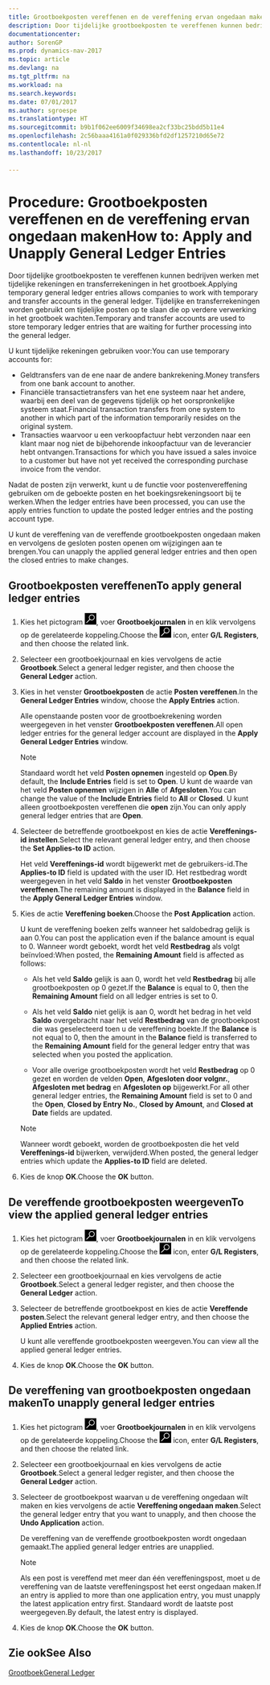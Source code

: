 ```yaml
---
title: Grootboekposten vereffenen en de vereffening ervan ongedaan maken
description: Door tijdelijke grootboekposten te vereffenen kunnen bedrijven werken met tijdelijke rekeningen en transferrekeningen in het grootboek. Tijdelijke en transferrekeningen worden gebruikt om tijdelijke posten op te slaan die op verdere verwerking in het grootboek wachten.
documentationcenter: 
author: SorenGP
ms.prod: dynamics-nav-2017
ms.topic: article
ms.devlang: na
ms.tgt_pltfrm: na
ms.workload: na
ms.search.keywords: 
ms.date: 07/01/2017
ms.author: sgroespe
ms.translationtype: HT
ms.sourcegitcommit: b9b1f062ee6009f34698ea2cf33bc25bdd5b11e4
ms.openlocfilehash: 2c56baaa4161a0f029336bfd2df1257210d65e72
ms.contentlocale: nl-nl
ms.lasthandoff: 10/23/2017

---
```

# <a name="how-to-apply-and-unapply-general-ledger-entries"></a><span data-ttu-id="905c5-104">Procedure: Grootboekposten vereffenen en de vereffening ervan ongedaan maken</span><span class="sxs-lookup"><span data-stu-id="905c5-104">How to: Apply and Unapply General Ledger Entries</span></span>
<span data-ttu-id="905c5-105">Door tijdelijke grootboekposten te vereffenen kunnen bedrijven werken met tijdelijke rekeningen en transferrekeningen in het grootboek.</span><span class="sxs-lookup"><span data-stu-id="905c5-105">Applying temporary general ledger entries allows companies to work with temporary and transfer accounts in the general ledger.</span></span> <span data-ttu-id="905c5-106">Tijdelijke en transferrekeningen worden gebruikt om tijdelijke posten op te slaan die op verdere verwerking in het grootboek wachten.</span><span class="sxs-lookup"><span data-stu-id="905c5-106">Temporary and transfer accounts are used to store temporary ledger entries that are waiting for further processing into the general ledger.</span></span>  

<span data-ttu-id="905c5-107">U kunt tijdelijke rekeningen gebruiken voor:</span><span class="sxs-lookup"><span data-stu-id="905c5-107">You can use temporary accounts for:</span></span>  

- <span data-ttu-id="905c5-108">Geldtransfers van de ene naar de andere bankrekening.</span><span class="sxs-lookup"><span data-stu-id="905c5-108">Money transfers from one bank account to another.</span></span>  
- <span data-ttu-id="905c5-109">Financiële transactietransfers van het ene systeem naar het andere, waarbij een deel van de gegevens tijdelijk op het oorspronkelijke systeem staat.</span><span class="sxs-lookup"><span data-stu-id="905c5-109">Financial transaction transfers from one system to another in which part of the information temporarily resides on the original system.</span></span>  
- <span data-ttu-id="905c5-110">Transacties waarvoor u een verkoopfactuur hebt verzonden naar een klant maar nog niet de bijbehorende inkoopfactuur van de leverancier hebt ontvangen.</span><span class="sxs-lookup"><span data-stu-id="905c5-110">Transactions for which you have issued a sales invoice to a customer but have not yet received the corresponding purchase invoice from the vendor.</span></span>  

<span data-ttu-id="905c5-111">Nadat de posten zijn verwerkt, kunt u de functie voor postenvereffening gebruiken om de geboekte posten en het boekingsrekeningsoort bij te werken.</span><span class="sxs-lookup"><span data-stu-id="905c5-111">When the ledger entries have been processed, you can use the apply entries function to update the posted ledger entries and the posting account type.</span></span>  

<span data-ttu-id="905c5-112">U kunt de vereffening van de vereffende grootboekposten ongedaan maken en vervolgens de gesloten posten openen om wijzigingen aan te brengen.</span><span class="sxs-lookup"><span data-stu-id="905c5-112">You can unapply the applied general ledger entries and then open the closed entries to make changes.</span></span>  

## <a name="to-apply-general-ledger-entries"></a><span data-ttu-id="905c5-113">Grootboekposten vereffenen</span><span class="sxs-lookup"><span data-stu-id="905c5-113">To apply general ledger entries</span></span>  

1.  <span data-ttu-id="905c5-114">Kies het pictogram ![Zoeken naar pagina of rapport](../../media/ui-search/search_small.png "pictogram Zoeken naar pagina of rapport"), voer **Grootboekjournalen** in en klik vervolgens op de gerelateerde koppeling.</span><span class="sxs-lookup"><span data-stu-id="905c5-114">Choose the ![Search for Page or Report](../../media/ui-search/search_small.png "Search for Page or Report icon") icon, enter **G/L Registers**, and then choose the related link.</span></span>  
2.  <span data-ttu-id="905c5-115">Selecteer een grootboekjournaal en kies vervolgens de actie **Grootboek**.</span><span class="sxs-lookup"><span data-stu-id="905c5-115">Select a general ledger register, and then choose the **General Ledger** action.</span></span>  
3.  <span data-ttu-id="905c5-116">Kies in het venster **Grootboekposten** de actie **Posten vereffenen**.</span><span class="sxs-lookup"><span data-stu-id="905c5-116">In the **General Ledger Entries** window, choose the **Apply Entries** action.</span></span>  

    <span data-ttu-id="905c5-117">Alle openstaande posten voor de grootboekrekening worden weergegeven in het venster **Grootboekposten vereffenen**.</span><span class="sxs-lookup"><span data-stu-id="905c5-117">All open ledger entries for the general ledger account are displayed in the **Apply General Ledger Entries** window.</span></span>  

    > [!NOTE]  
    >  <span data-ttu-id="905c5-118">Standaard wordt het veld **Posten opnemen** ingesteld op **Open**.</span><span class="sxs-lookup"><span data-stu-id="905c5-118">By default, the **Include Entries** field is set to **Open**.</span></span> <span data-ttu-id="905c5-119">U kunt de waarde van het veld **Posten opnemen** wijzigen in **Alle** of **Afgesloten**.</span><span class="sxs-lookup"><span data-stu-id="905c5-119">You can change the value of the **Include Entries** field to **All** or **Closed**.</span></span> <span data-ttu-id="905c5-120">U kunt alleen grootboekposten vereffenen die **open** zijn.</span><span class="sxs-lookup"><span data-stu-id="905c5-120">You can only apply general ledger entries that are **Open**.</span></span>  

4.  <span data-ttu-id="905c5-121">Selecteer de betreffende grootboekpost en kies de actie **Vereffenings-id instellen**.</span><span class="sxs-lookup"><span data-stu-id="905c5-121">Select the relevant general ledger entry, and then choose the **Set Applies-to ID** action.</span></span>  

    <span data-ttu-id="905c5-122">Het veld **Vereffenings-id** wordt bijgewerkt met de gebruikers-id.</span><span class="sxs-lookup"><span data-stu-id="905c5-122">The **Applies-to ID** field is updated with the user ID.</span></span> <span data-ttu-id="905c5-123">Het restbedrag wordt weergegeven in het veld **Saldo** in het venster **Grootboekposten vereffenen**.</span><span class="sxs-lookup"><span data-stu-id="905c5-123">The remaining amount is displayed in the **Balance** field in the **Apply General Ledger Entries** window.</span></span>  
5.  <span data-ttu-id="905c5-124">Kies de actie **Vereffening boeken**.</span><span class="sxs-lookup"><span data-stu-id="905c5-124">Choose the **Post Application** action.</span></span>  

    <span data-ttu-id="905c5-125">U kunt de vereffening boeken zelfs wanneer het saldobedrag gelijk is aan 0.</span><span class="sxs-lookup"><span data-stu-id="905c5-125">You can post the application even if the balance amount is equal to 0.</span></span> <span data-ttu-id="905c5-126">Wanneer wordt geboekt, wordt het veld **Restbedrag** als volgt beïnvloed:</span><span class="sxs-lookup"><span data-stu-id="905c5-126">When posted, the **Remaining Amount** field is affected as follows:</span></span>  

    - <span data-ttu-id="905c5-127">Als het veld **Saldo** gelijk is aan 0, wordt het veld **Restbedrag** bij alle grootboekposten op 0 gezet.</span><span class="sxs-lookup"><span data-stu-id="905c5-127">If the **Balance** is equal to 0, then the **Remaining Amount** field on all ledger entries is set to 0.</span></span>  

    - <span data-ttu-id="905c5-128">Als het veld **Saldo** niet gelijk is aan 0, wordt het bedrag in het veld **Saldo** overgebracht naar het veld **Restbedrag** van de grootboekpost die was geselecteerd toen u de vereffening boekte.</span><span class="sxs-lookup"><span data-stu-id="905c5-128">If the **Balance** is not equal to 0, then the amount in the **Balance** field is transferred to the **Remaining Amount** field for the general ledger entry that was selected when you posted the application.</span></span>  

    - <span data-ttu-id="905c5-129">Voor alle overige grootboekposten wordt het veld **Restbedrag** op 0 gezet en worden de velden **Open**, **Afgesloten door volgnr.**, **Afgesloten met bedrag** en **Afgesloten op** bijgewerkt.</span><span class="sxs-lookup"><span data-stu-id="905c5-129">For all other general ledger entries, the **Remaining Amount** field is set to 0 and the **Open**, **Closed by Entry No.**, **Closed by Amount**, and **Closed at Date** fields are updated.</span></span>  

    > [!NOTE]  
    >  <span data-ttu-id="905c5-130">Wanneer wordt geboekt, worden de grootboekposten die het veld **Vereffenings-id** bijwerken, verwijderd.</span><span class="sxs-lookup"><span data-stu-id="905c5-130">When posted, the general ledger entries which update the **Applies-to ID** field are deleted.</span></span>  

6.  <span data-ttu-id="905c5-131">Kies de knop **OK**.</span><span class="sxs-lookup"><span data-stu-id="905c5-131">Choose the **OK** button.</span></span>  

## <a name="to-view-the-applied-general-ledger-entries"></a><span data-ttu-id="905c5-132">De vereffende grootboekposten weergeven</span><span class="sxs-lookup"><span data-stu-id="905c5-132">To view the applied general ledger entries</span></span>  

1.  <span data-ttu-id="905c5-133">Kies het pictogram ![Zoeken naar pagina of rapport](../../media/ui-search/search_small.png "pictogram Zoeken naar pagina of rapport"), voer **Grootboekjournalen** in en klik vervolgens op de gerelateerde koppeling.</span><span class="sxs-lookup"><span data-stu-id="905c5-133">Choose the ![Search for Page or Report](../../media/ui-search/search_small.png "Search for Page or Report icon") icon, enter **G/L Registers**, and then choose the related link.</span></span>  
2.  <span data-ttu-id="905c5-134">Selecteer een grootboekjournaal en kies vervolgens de actie **Grootboek**.</span><span class="sxs-lookup"><span data-stu-id="905c5-134">Select a general ledger register, and then choose the **General Ledger** action.</span></span>  
3.  <span data-ttu-id="905c5-135">Selecteer de betreffende grootboekpost en kies de actie **Vereffende posten**.</span><span class="sxs-lookup"><span data-stu-id="905c5-135">Select the relevant general ledger entry, and then choose the **Applied Entries** action.</span></span>  

    <span data-ttu-id="905c5-136">U kunt alle vereffende grootboekposten weergeven.</span><span class="sxs-lookup"><span data-stu-id="905c5-136">You can view all the applied general ledger entries.</span></span>  

4.  <span data-ttu-id="905c5-137">Kies de knop **OK**.</span><span class="sxs-lookup"><span data-stu-id="905c5-137">Choose the **OK** button.</span></span>  

## <a name="to-unapply-general-ledger-entries"></a><span data-ttu-id="905c5-138">De vereffening van grootboekposten ongedaan maken</span><span class="sxs-lookup"><span data-stu-id="905c5-138">To unapply general ledger entries</span></span>  

1.  <span data-ttu-id="905c5-139">Kies het pictogram ![Zoeken naar pagina of rapport](../../media/ui-search/search_small.png "pictogram Zoeken naar pagina of rapport"), voer **Grootboekjournalen** in en klik vervolgens op de gerelateerde koppeling.</span><span class="sxs-lookup"><span data-stu-id="905c5-139">Choose the ![Search for Page or Report](../../media/ui-search/search_small.png "Search for Page or Report icon") icon, enter **G/L Registers**, and then choose the related link.</span></span>  
2.  <span data-ttu-id="905c5-140">Selecteer een grootboekjournaal en kies vervolgens de actie **Grootboek**.</span><span class="sxs-lookup"><span data-stu-id="905c5-140">Select a general ledger register, and then choose the **General Ledger** action.</span></span>  
3.  <span data-ttu-id="905c5-141">Selecteer de grootboekpost waarvan u de vereffening ongedaan wilt maken en kies vervolgens de actie **Vereffening ongedaan maken**.</span><span class="sxs-lookup"><span data-stu-id="905c5-141">Select the general ledger entry that you want to unapply, and then choose the **Undo Application** action.</span></span>  

    <span data-ttu-id="905c5-142">De vereffening van de vereffende grootboekposten wordt ongedaan gemaakt.</span><span class="sxs-lookup"><span data-stu-id="905c5-142">The applied general ledger entries are unapplied.</span></span>  

    > [!NOTE]  
    >  <span data-ttu-id="905c5-143">Als een post is vereffend met meer dan één vereffeningspost, moet u de vereffening van de laatste vereffeningspost het eerst ongedaan maken.</span><span class="sxs-lookup"><span data-stu-id="905c5-143">If an entry is applied to more than one application entry, you must unapply the latest application entry first.</span></span> <span data-ttu-id="905c5-144">Standaard wordt de laatste post weergegeven.</span><span class="sxs-lookup"><span data-stu-id="905c5-144">By default, the latest entry is displayed.</span></span>  

4.  <span data-ttu-id="905c5-145">Kies de knop **OK**.</span><span class="sxs-lookup"><span data-stu-id="905c5-145">Choose the **OK** button.</span></span>  

## <a name="see-also"></a><span data-ttu-id="905c5-146">Zie ook</span><span class="sxs-lookup"><span data-stu-id="905c5-146">See Also</span></span>  
[<span data-ttu-id="905c5-147">Grootboek</span><span class="sxs-lookup"><span data-stu-id="905c5-147">General Ledger</span></span>](general-ledger.md)

